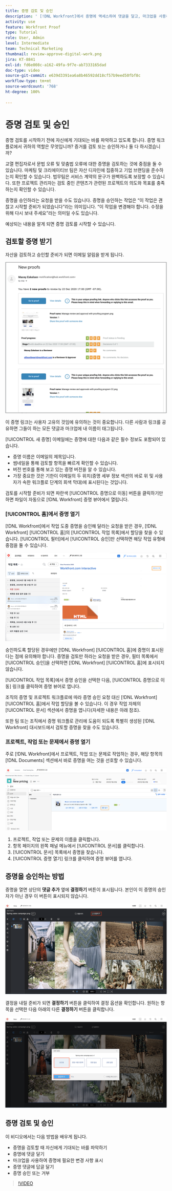 ```yaml
---
title: 증명 검토 및 승인
description: ' [!DNL Workfront]에서 증명에 액세스하여 댓글을 달고, 마크업을 사용하여 필요한 변경 사항을 표시하고, 증명 댓글에 답글을 달고, 증명에 대한 결정을 내리는 방법에 대해 알아봅니다.'
activity: use
feature: Workfront Proof
type: Tutorial
role: User, Admin
level: Intermediate
team: Technical Marketing
thumbnail: review-approve-digital-work.png
jira: KT-8841
exl-id: fd6e008c-a162-49fa-9f7e-ab7333165dad
doc-type: video
source-git-commit: e639d3391ea6a8b46592dd18cf57b9eed50fbf8c
workflow-type: tm+mt
source-wordcount: '768'
ht-degree: 100%

---
```


# 증명 검토 및 승인

증명 검토를 시작하기 전에 자신에게 기대되는 바를 파악하고 있도록 합니다. 증명 워크플로에서 귀하의 역할은 무엇입니까? 증거를 검토 또는 승인하거나 둘 다 하시겠습니까?

교열 편집자로서 문법 오류 및 맞춤법 오류에 대한 증명을 검토하는 것에 중점을 둘 수 있습니다. 마케팅 및 크리에이티브 팀은 자산 디자인에 집중하고 기업 브랜딩을 준수하는지 확인할 수 있습니다. 법무팀은 서비스 계약의 문구가 완벽하도록 보장할 수 있습니다. 또한 프로젝트 관리자는 검토 중인 콘텐츠가 관련된 프로젝트의 의도와 목표를 충족하는지 확인할 수 있습니다.

증명을 승인하라는 요청을 받을 수도 있습니다. 증명을 승인하는 작업은 “이 작업은 괜찮고 시작할 준비가 되었습니다”라는 의미입니다. “이 작업을 변경해야 합니다. 수정을 위해 다시 보내 주세요”라는 의미일 수도 있습니다.

예상되는 내용을 알게 되면 증명 검토를 시작할 수 있습니다.

## 검토할 증명 받기

자산을 검토하고 승인할 준비가 되면 이메일 알림을 받게 됩니다.

![[!DNL  Workfront]에서 두 가지 증명의 검토 및 승인을 요청하는 새로운 증명 이메일의 이미지](assets/new-proof-emails.png)

이 증명 링크는 사용자 고유의 것임에 유의하는 것이 중요합니다. 다른 사람과 링크를 공유하면 그들이 하는 모든 댓글과 마크업에 내 이름이 태그됩니다.

[!UICONTROL 새 증명] 이메일에는 증명에 대한 다음과 같은 필수 정보도 포함되어 있습니다.

* 증명 이름은 이메일의 제목입니다.
* 썸네일을 통해 검토할 항목을 빠르게 확인할 수 있습니다.
* 버전 번호를 통해 보고 있는 증명 버전을 알 수 있습니다.
* 가장 중요한 것은 기한이 이메일의 두 위치(증명 세부 정보 섹션의 바로 위 및 사용자가 속한 워크플로 단계의 회색 막대)에 표시된다는 것입니다.

검토를 시작할 준비가 되면 파란색 [!UICONTROL 증명으로 이동] 버튼을 클릭하기만 하면 파일이 자동으로 [!DNL Workfront] 증명 뷰어에서 열립니다.

### [!UICONTROL 홈]에서 증명 열기

[!DNL Workfront]에서 작업 도중 증명을 승인해 달라는 요청을 받은 경우, [!DNL Workfront] [!UICONTROL 홈]의 [!UICONTROL 작업 목록]에서 할당을 찾을 수 있습니다. [!UICONTROL 필터]에서 [!UICONTROL 승인]만 선택하면 해당 작업 유형에 중점을 둘 수 있습니다.

![[!UICONTROL 승인] 필터가 활성화되고 목록에서 선택한 증명이 포함된 [!DNL Workfront] [!UICONTROL 홈] 이미지](assets/open-proof-from-home.png)

승인하도록 할당된 경우에만 [!DNL Workfront] [!UICONTROL 홈]에 증명이 표시된다는 점에 유의해야 합니다. 증명을 검토만 하라는 요청을 받은 경우, 필터 목록에서 [!UICONTROL 승인]을 선택하면 [!DNL Workfront] [!UICONTROL 홈]에 표시되지 않습니다.

[!UICONTROL 작업 목록]에서 증명 승인을 선택한 다음, [!UICONTROL 증명으로 이동] 링크를 클릭하여 증명 뷰어로 엽니다.

조직의 증명 및 프로젝트 워크플로에 따라 증명 승인 요청 대신 [!DNL Workfront] [!UICONTROL 홈]에서 작업 할당을 볼 수 있습니다. 이 경우 작업 자체의 [!UICONTROL 문서] 섹션에서 증명을 엽니다(자세한 내용은 아래 참조).

또한 팀 또는 조직에서 증명 워크플로 관리에 도움이 되도록 특별히 생성된 [!DNL Workfront] 대시보드에서 검토할 증명을 찾을 수도 있습니다.

### 프로젝트, 작업 또는 문제에서 증명 열기

주로 [!DNL Workfront]에서 프로젝트, 작업 또는 문제로 작업하는 경우, 해당 항목의 [!DNL Documents] 섹션에서 바로 증명을 여는 것을 선호할 수 있습니다.

![[!UICONTROL 증명 열기] 링크가 강조 표시된 [!DNL  Workfront] 작업에서 발견된 [!UICONTROL 문서] 섹션의 이미지](assets/open-proof-from-documents.png)

1. 프로젝트, 작업 또는 문제의 이름을 클릭합니다.
2. 항목 페이지의 왼쪽 패널 메뉴에서 [!UICONTROL 문서]를 클릭합니다.
3. [!UICONTROL 문서] 목록에서 증명을 찾습니다.
4. [!UICONTROL 증명 열기] 링크를 클릭하여 증명 뷰어를 엽니다.

## 증명을 승인하는 방법

증명을 열면 상단의 **댓글 추가** 옆에 **결정하기** 버튼이 표시됩니다. 본인이 이 증명의 승인자가 아닌 경우 이 버튼이 표시되지 않습니다.

![첫 번째 결정하기 버튼의 이미지입니다.](assets/make-decision-1.png)

결정을 내릴 준비가 되면 **결정하기** 버튼을 클릭하여 결정 옵션을 확인합니다. 원하는 항목을 선택한 다음 아래의 다른 **결정하기** 버튼을 클릭합니다.

![두 번째 결정하기 버튼의 이미지입니다.](assets/make-decision-2.png)

## 증명 검토 및 승인

이 비디오에서는 다음 방법을 배우게 됩니다.

* 증명을 검토할 때 자신에게 기대되는 바를 파악하기
* 증명에 댓글 달기
* 마크업을 사용하여 증명에 필요한 변경 사항 표시
* 증명 댓글에 답글 달기
* 증명 승인 또는 거부

>[!VIDEO](https://video.tv.adobe.com/v/335141/?quality=12&learn=on)

<!--
#### Learn more
* Create and manage proof comments
* Make decisions on a proof
* Review a static proof
* Tag users to share a proof
* Notifications for proof comments and decisions
-->

<!--
#### Guides
* Reviewing proofs in [!DNL Workfront]
* -->
